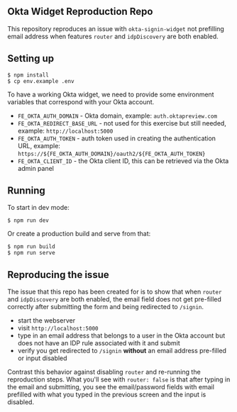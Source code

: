 ## Okta Widget Reproduction Repo

This repository reproduces an issue with `okta-signin-widget` not prefilling email address
when features `router` and `idpDiscovery` are both enabled.

## Setting up

```
$ npm install
$ cp env.example .env
```

To have a working Okta widget, we need to provide some environment variables that correspond with your Okta account.

- `FE_OKTA_AUTH_DOMAIN` - Okta domain, example: `auth.oktapreview.com`
- `FE_OKTA_REDIRECT_BASE_URL` - not used for this exercise but still needed, example: `http://localhost:5000`
- `FE_OKTA_AUTH_TOKEN` - auth token used in creating the authentication URL, example: `https://${FE_OKTA_AUTH_DOMAIN}/oauth2/${FE_OKTA_AUTH_TOKEN}`
- `FE_OKTA_CLIENT_ID` - the Okta client ID, this can be retrieved via the Okta admin panel

## Running

To start in dev mode:

```
$ npm run dev
```

Or create a production build and serve from that:

```
$ npm run build
$ npm run serve
```

## Reproducing the issue

The issue that this repo has been created for is to show that when `router` and `idpDiscovery` are both enabled, the email field
does not get pre-filled correctly after submitting the form and being redirected to `/signin`.

- start the webserver
- visit `http://localhost:5000`
- type in an email address that belongs to a user in the Okta account but does not have an IDP rule associated with it and submit
- verify you get redirected to `/signin` **without** an email address pre-filled or input disabled

Contrast this behavior against disabling `router` and re-running the reproduction steps. What you'll see with `router: false`
is that after typing in the email and submitting, you see the email/password fields with email prefilled with what you
typed in the previous screen and the input is disabled.
